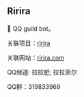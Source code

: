 ## Ririra
🐧 QQ guild bot。

关联项目：[ririra](https://github.com/Ririra/ririra)

关联网站：[ririra.com](https://ririra.com)

QQ频道: 拉拉肥; 拉拉菲尔

QQ群：319833969
